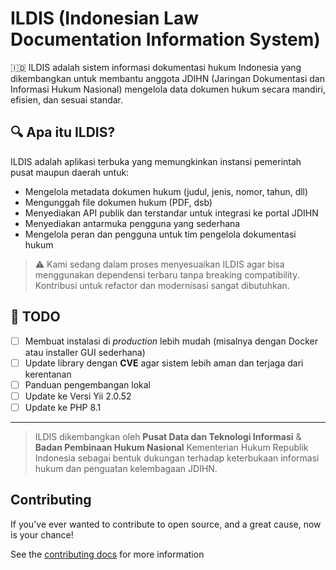 # ILDIS (Indonesian Law Documentation Information System)

🇮🇩 ILDIS adalah sistem informasi dokumentasi hukum Indonesia yang dikembangkan untuk membantu anggota JDIHN (Jaringan Dokumentasi dan Informasi Hukum Nasional) mengelola data dokumen hukum secara mandiri, efisien, dan sesuai standar.

## 🔍 Apa itu ILDIS?

ILDIS adalah aplikasi terbuka yang memungkinkan instansi pemerintah pusat maupun daerah untuk:

- Mengelola metadata dokumen hukum (judul, jenis, nomor, tahun, dll)
- Mengunggah file dokumen hukum (PDF, dsb)
- Menyediakan API publik dan terstandar untuk integrasi ke portal JDIHN
- Menyediakan antarmuka pengguna yang sederhana
- Mengelola peran dan pengguna untuk tim pengelola dokumentasi hukum


> ⚠️ Kami sedang dalam proses menyesuaikan ILDIS agar bisa menggunakan dependensi terbaru tanpa breaking compatibility. Kontribusi untuk refactor dan modernisasi sangat dibutuhkan.



## 📝 TODO

- [ ] Membuat instalasi di _production_ lebih mudah (misalnya dengan Docker atau installer GUI sederhana)
- [ ] Update library dengan **CVE** agar sistem lebih aman dan terjaga dari kerentanan
- [ ] Panduan pengembangan lokal
- [ ] Update ke Versi Yii 2.0.52
- [ ] Update ke PHP 8.1

---

> ILDIS dikembangkan oleh **Pusat Data dan Teknologi Informasi** & **Badan Pembinaan Hukum Nasional** Kementerian Hukum Republik Indonesia sebagai bentuk dukungan terhadap keterbukaan informasi hukum dan penguatan kelembagaan JDIHN.


## Contributing

If you've ever wanted to contribute to open source, and a great cause, now is your chance!

See the [contributing docs](CONTRIBUTING.md) for more information
